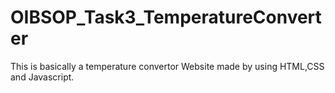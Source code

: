 # OIBSOP_Task3_TemperatureConverter
This is basically a temperature convertor Website made by using HTML,CSS and Javascript.

